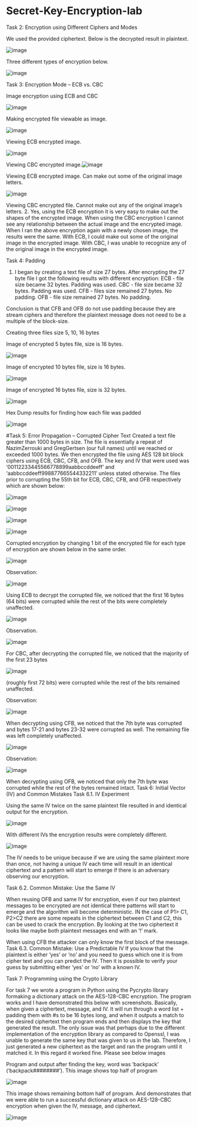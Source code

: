 # Secret-Key-Encryption-lab

Task 2: Encryption using Different Ciphers and Modes

We used the provided ciphertext. Below is the decrypted result in plaintext.

![image](https://user-images.githubusercontent.com/93581168/147961895-714575b5-c1db-4626-8794-0d67cf295bb8.png)

Three different types of encryption below.

![image](https://user-images.githubusercontent.com/93581168/147962088-b0209a2a-bb02-4888-8ddb-4e17a520d77f.png)

Task 3: Encryption Mode – ECB vs. CBC

Image encryption using ECB and CBC

![image](https://user-images.githubusercontent.com/93581168/147962054-2466db67-e5ab-4686-ac35-32d1c2cbefc4.png)

Making encrypted file viewable as image.

![image](https://user-images.githubusercontent.com/93581168/147962191-72e6dc34-73ba-44ed-ac87-423ad0556013.png)

Viewing ECB encrypted image.

![image](https://user-images.githubusercontent.com/93581168/147962226-6184baf5-26a1-4c46-b29c-5362c5eec0e2.png)

Viewing CBC encrypted image.![image](https://user-images.githubusercontent.com/93581168/147962254-f0528c42-a73e-46cf-9e27-59b8a1e88fc5.png)

Viewing ECB encrypted image. Can make out some of the original image letters.

![image](https://user-images.githubusercontent.com/93581168/147962283-16153fa7-62f3-402e-85a2-ac06bf8da12f.png)

Viewing CBC encrypted file. Cannot make out any of the original image’s letters.
2. Yes, using the ECB encryption it is very easy to make out the shapes of the encrypted image. When using the CBC encryption I cannot see any relationship between the actual image and the encrypted image. When I ran the above encryption again with a newly chosen image, the results were the same. With ECB, I could make out some of the original image in the encrypted image. With CBC, I was unable to recognize any of the original image in the encrypted image.

Task 4: Padding

1. I began by creating a text file of size 27 bytes. After encrypting the 27 byte file I got the following results with different encryption:
ECB - file size became 32 bytes. Padding was used. CBC - file size became 32 bytes. Padding was used. CFB - files size remained 27 bytes. No padding.
OFB - file size remained 27 bytes. No padding.

Conclusion is that CFB and OFB do not use padding because they are stream ciphers and therefore the plaintext message does not need to be a multiple of the block-size.
 
Creating three files size 5, 10, 16 bytes

Image of encrypted 5 bytes file, size is 16 bytes.

![image](https://user-images.githubusercontent.com/93581168/147962337-c054d951-0fec-4b39-8bb5-8607c36743fb.png)

Image of encrypted 10 bytes file, size is 16 bytes.

![image](https://user-images.githubusercontent.com/93581168/147962352-41ad890d-43c2-4c4b-9cee-46a104321005.png)

Image of encrypted 16 bytes file, size is 32 bytes.

![image](https://user-images.githubusercontent.com/93581168/147962381-6ea49c36-451d-422f-9499-840281bf4e7a.png)

Hex Dump results for finding how each file was padded

![image](https://user-images.githubusercontent.com/93581168/147962396-104ae178-18dd-49d2-967f-df8a2eae13e2.png)

#Task 5: Error Propagation – Corrupted Cipher Text
Created a text file greater than 1000 bytes in size. The file is essentially a repeat of NazimZerrouki and GregGertsen (our full names) until we reached or exceeded 1000 bytes. We then encrypted the file using AES 128 bit block ciphers using ECB, CBC, CFB, and OFB. The key and IV that were used was ‘00112233445566778899aabbccddeeff’ and ‘aabbccddeeff998877665544332211’ unless stated otherwise. The files prior to corrupting the 55th bit for ECB, CBC, CFB, and OFB respectively which are shown below:

![image](https://user-images.githubusercontent.com/93581168/147962539-e6cd4669-c311-47f5-a7a4-2e6899cf59ee.png)

![image](https://user-images.githubusercontent.com/93581168/147962549-cfdc21c4-4025-4977-b436-e9c3ac0de611.png)

![image](https://user-images.githubusercontent.com/93581168/147962567-7592c760-11a8-4b0e-9290-a3bae7f6a8dd.png)

![image](https://user-images.githubusercontent.com/93581168/147962580-43dd418a-6b4a-474b-a0e3-cbb97f06ee4c.png)

Corrupted encryption by changing 1 bit of the encrypted file for each type of encryption are shown below in the same order.

![image](https://user-images.githubusercontent.com/93581168/147962606-1235d225-9882-4801-ae08-2b8e346cd6f3.png)

Observation:

![image](https://user-images.githubusercontent.com/93581168/147962631-20ed36a7-0b9f-4fb7-a158-de73e15b468c.png)

Using ECB to decrypt the corrupted file, we noticed that the first 16 bytes (64 bits) were corrupted while the rest of the bits were completely unaffected.

![image](https://user-images.githubusercontent.com/93581168/147962668-a6e61724-ae3a-42e0-9075-c76e262a9a96.png)

Observation.

![image](https://user-images.githubusercontent.com/93581168/147962718-bd2914e1-1175-46fc-96ac-9a56001df239.png)

For CBC, after decrypting the corrupted file, we noticed that the majority of the first 23 bytes 

![image](https://user-images.githubusercontent.com/93581168/147962743-5d4062ae-b7bd-408f-a6cd-8c5fd5e4fc9e.png)


(roughly first 72 bits) were corrupted while the rest of the bits remained unaffected.

Observation:

![image](https://user-images.githubusercontent.com/93581168/147962789-ff15eff2-a076-44ca-945e-34bf71567a06.png)


When decrypting using CFB, we noticed that the 7th byte was corrupted and bytes 17-21 and bytes 23-32 were corrupted as well. The remaining file was left completely unaffected.

![image](https://user-images.githubusercontent.com/93581168/147962954-1d5e73d9-2337-4bbf-8040-80934a5399e2.png)

Observation:

![image](https://user-images.githubusercontent.com/93581168/147963058-e1ec7dfa-dd14-4a3d-957a-5c2ce3d9daba.png)

When decrypting using OFB, we noticed that only the 7th byte was corrupted while the rest of the bytes remained intact.
Task 6: Initial Vector (IV) and Common Mistakes
Task 6.1. IV Experiment

Using the same IV twice on the same plaintext file resulted in and identical output for the encryption.

![image](https://user-images.githubusercontent.com/93581168/147963257-704d41b9-a7b9-46e8-8bc9-f7b9a41c9310.png)

With different IVs the encryption results were completely different.

![image](https://user-images.githubusercontent.com/93581168/147963407-61306b4a-dea6-41c8-ac43-b640db1b2ac8.png)

The IV needs to be unique because if we are using the same plaintext more than once, not having a unique IV each time will result in an identical ciphertext and a pattern will start to emerge if there is an adversary observing our encryption.

Task 6.2. Common Mistake: Use the Same IV

When reusing OFB and same IV for encryption, even if our two plaintext messages to be encrypted are not identical there patterns will start to emerge and the algorithm will become deterministic. IN the case of P1> C1, P2>C2 there are some repeats in the ciphertext between C1 and C2, this can be used to crack the encryption. By looking at the two ciphertext it looks like maybe both plaintext messages end with an ‘!’ mark.

When using CFB the attacker can only know the first block of the message. Task 6.3. Common Mistake: Use a Predictable IV
If you know that the plaintext is either ‘yes’ or ‘no’ and you need to guess which one it is from cipher text and you can predict the IV. Then it is possible to verify your guess by submitting either ‘yes’ or ‘no’ with a known IV.

Task 7: Programming using the Crypto Library

For task 7 we wrote a program in Python using the Pycrypto library formaking a dictionary attack on the AES-128-CBC encryption. The program works and I have demonstrated this below with screenshots. Basically,  when given a ciphertext, message, and IV.  It will run through a word list + padding them with #s to be 16 bytes long, and when it outputs a match to the desired ciphertext then program ends and then displays the key that generated the result. The only issue was that perhaps due to the different implementation of the encryption library as compared to Openssl, I was unable to generate the same key that was given to us in the lab.
Therefore, I just generated a new ciphertext as the target and ran the program until it matched it. In this regard it worked fine. Please see below images

Program and output after finding the key, word was ‘backpack’ (‘backpack########’). This image shows top half of program


![image](https://user-images.githubusercontent.com/93581168/147963444-cf01af06-0c27-4554-9802-11d52ded20a2.png)

This image shows remaining bottom half of program. And demonstrates that we were able to run a successful dictionary attack on AES-128-CBC encryption when given the IV, message, and ciphertext.

![image](https://user-images.githubusercontent.com/93581168/147963472-2fd11b2c-11bf-45f4-b95f-daca0d44f1c4.png)


